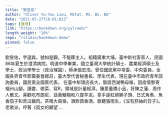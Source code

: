 ```yaml
---
title: "劉昱佑"
author: "Oliver Yu-You Liou, MStat, MS, BS, BA"
date: "2021-07-27T16:01:02Z"
tags: [臺灣]
link: "https://bookdown.org/yyl/web/"
length_weight: "10%"
repo: "rstudio/bookdown-demo"
pinned: false
---
```


劉昱佑，字選森，號如是觀，不能簃主人。祖籍廣東大埔，臺中新社客家人，民國86年夏生於澄清病院。明道中學畢業，國立臺灣大學統計碩士、農業經濟碩士及學士、政治學學士（政治理論），師承張宏浩。曾任國民黨中常委、中央委員，全國各界青年節籌委會總召，臺大學代會秘書長、學生代表，現在臺中市政府青年諮詢委員，國民黨全國黨代表。 在臺中犁頭店長大，蟄居西湖鴨母嶺，因疫情暫寄福州山腳。讀書、做菜、寫R，領域是計量經濟。鍾愛董橋小品，好陳之藩、周作人散文。喜歡吃布朗尼、韭黃鱔糊和八寶芋泥。拿手是紅燒獅子頭、日式角煮、魚香茄子和苦瓜鑲肉。茶喝大禹嶺，酒飲茴香酒，歌聽張雨生，《沒有菸抽的日子》。老歌派，哼著《孤女的願望 ...
